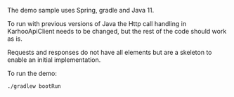 The demo sample uses Spring, gradle and Java 11.

To run with previous versions of Java the Http call handling in KarhooApiClient needs to be changed, but the rest of the code should work as is.

Requests and responses do not have all elements but are a skeleton to enable an initial implementation.

To run the demo:

```bash
./gradlew bootRun
```
